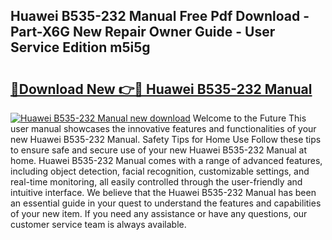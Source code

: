 ## Huawei B535-232 Manual Free Pdf Download - Part-X6G New Repair Owner Guide - User Service Edition m5i5g

# <h2><a href="http://cf12187.oget.top/?id=Huawei+B535-232+Manual">🔗Download New 👉🔴 Huawei B535-232 Manual</a></h2>

[![Huawei B535-232 Manual new download](https://i.imgur.com/5g1atiW.png)](http://cf12187.oget.top/?id=Huawei+B535-232+Manual)
Welcome to the Future This user manual showcases the innovative features and functionalities of your new Huawei B535-232 Manual. Safety Tips for Home Use Follow these tips to ensure safe and secure use of your new Huawei B535-232 Manual at home. Huawei B535-232 Manual comes with a range of advanced features, including object detection, facial recognition, customizable settings, and real-time monitoring, all easily controlled through the user-friendly and intuitive interface. We believe that the Huawei B535-232 Manual has been an essential guide in your quest to understand the features and capabilities of your new item. If you need any assistance or have any questions, our customer service team is always available.
